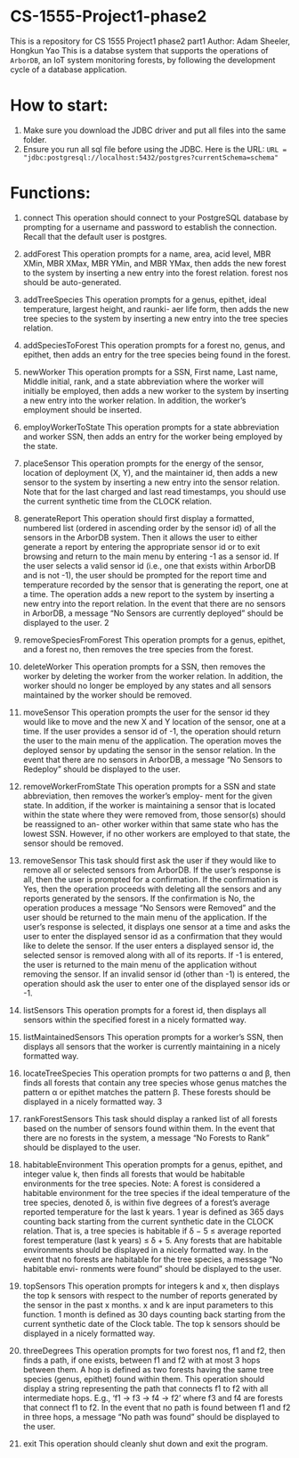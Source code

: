 # CS-1555-Project1-phase2
This is a repository for CS 1555 Project1 phase2 part1
Author: Adam Sheeler, Hongkun Yao
This is a databse system that supports the operations of `ArborDB`, an IoT system monitoring forests, by following the development cycle of a database application.

# How to start:
1. Make sure you download the JDBC driver and put all files into the same folder.
2. Ensure you run all sql file before using the JDBC. Here is the URL: `URL = "jdbc:postgresql://localhost:5432/postgres?currentSchema=schema"`

# Functions: 
1. connect
This operation should connect to your PostgreSQL database by prompting for a username and password to establish the connection. Recall that the default user is postgres.
2. addForest
This operation prompts for a name, area, acid level, MBR XMin, MBR XMax, MBR YMin, and MBR YMax, then adds the new forest to the system by inserting a new entry into the forest relation. forest nos should be auto-generated.
3. addTreeSpecies
This operation prompts for a genus, epithet, ideal temperature, largest height, and raunki- aer life form, then adds the new tree species to the system by inserting a new entry into the tree species relation.
4. addSpeciesToForest
This operation prompts for a forest no, genus, and epithet, then adds an entry for the tree species being found in the forest.
5. newWorker
This operation prompts for a SSN, First name, Last name, Middle initial, rank, and a state abbreviation where the worker will initially be employed, then adds a new worker to the system by inserting a new entry into the worker relation. In addition, the worker’s employment should be inserted.
6. employWorkerToState
This operation prompts for a state abbreviation and worker SSN, then adds an entry for the worker being employed by the state.
7. placeSensor
This operation prompts for the energy of the sensor, location of deployment (X, Y), and the maintainer id, then adds a new sensor to the system by inserting a new entry into the sensor relation. Note that for the last charged and last read timestamps, you should use the current synthetic time from the CLOCK relation.
8. generateReport
This operation should first display a formatted, numbered list (ordered in ascending order by the sensor id) of all the sensors in the ArborDB system. Then it allows the user to either generate a report by entering the appropriate sensor id or to exit browsing and return to the main menu by entering -1 as a sensor id. If the user selects a valid sensor id (i.e., one that exists within ArborDB and is not -1), the user should be prompted for the report time and temperature recorded by the sensor that is generating the report, one at a time. The operation adds a new report to the system by inserting a new entry into the report relation.
In the event that there are no sensors in ArborDB, a message “No Sensors are currently deployed” should be displayed to the user.
2
9. removeSpeciesFromForest
This operation prompts for a genus, epithet, and a forest no, then removes the tree species from the forest.
10. deleteWorker
This operation prompts for a SSN, then removes the worker by deleting the worker from the worker relation. In addition, the worker should no longer be employed by any states and all sensors maintained by the worker should be removed.
11. moveSensor
This operation prompts the user for the sensor id they would like to move and the new X and Y location of the sensor, one at a time. If the user provides a sensor id of -1, the operation should return the user to the main menu of the application. The operation moves the deployed sensor by updating the sensor in the sensor relation.
In the event that there are no sensors in ArborDB, a message “No Sensors to Redeploy” should be displayed to the user.
12. removeWorkerFromState
This operation prompts for a SSN and state abbreviation, then removes the worker’s employ- ment for the given state. In addition, if the worker is maintaining a sensor that is located within the state where they were removed from, those sensor(s) should be reassigned to an- other worker within that same state who has the lowest SSN. However, if no other workers are employed to that state, the sensor should be removed.
13. removeSensor
This task should first ask the user if they would like to remove all or selected sensors from ArborDB.
If the user’s response is all, then the user is prompted for a confirmation. If the confirmation is Yes, then the operation proceeds with deleting all the sensors and any reports generated by the sensors. If the confirmation is No, the operation produces a message “No Sensors were Removed” and the user should be returned to the main menu of the application.
If the user’s response is selected, it displays one sensor at a time and asks the user to enter the displayed sensor id as a confirmation that they would like to delete the sensor. If the user enters a displayed sensor id, the selected sensor is removed along with all of its reports. If -1 is entered, the user is returned to the main menu of the application without removing the sensor. If an invalid sensor id (other than -1) is entered, the operation should ask the user to enter one of the displayed sensor ids or -1.
14. listSensors
This operation prompts for a forest id, then displays all sensors within the specified forest in a nicely formatted way.
15. listMaintainedSensors
This operation prompts for a worker’s SSN, then displays all sensors that the worker is currently maintaining in a nicely formatted way.
16. locateTreeSpecies
This operation prompts for two patterns α and β, then finds all forests that contain any tree species whose genus matches the pattern α or epithet matches the pattern β. These forests should be displayed in a nicely formatted way.
3

17. rankForestSensors
This task should display a ranked list of all forests based on the number of sensors found within them.
In the event that there are no forests in the system, a message “No Forests to Rank” should be displayed to the user.
18. habitableEnvironment
This operation prompts for a genus, epithet, and integer value k, then finds all forests that would be habitable environments for the tree species. Note: A forest is considered a habitable environment for the tree species if the ideal temperature of the tree species, denoted δ, is within five degrees of a forest’s average reported temperature for the last k years. 1 year is defined as 365 days counting back starting from the current synthetic date in the CLOCK relation. That is, a tree species is habitable if
δ − 5 ≤ average reported forest temperature (last k years) ≤ δ + 5.
Any forests that are habitable environments should be displayed in a nicely formatted way.
In the event that no forests are habitable for the tree species, a message “No habitable envi- ronments were found” should be displayed to the user.
19. topSensors
This operation prompts for integers k and x, then displays the top k sensors with respect to the number of reports generated by the sensor in the past x months. x and k are input parameters to this function. 1 month is defined as 30 days counting back starting from the current synthetic date of the Clock table. The top k sensors should be displayed in a nicely formatted way.
20. threeDegrees
This operation prompts for two forest nos, f1 and f2, then finds a path, if one exists, between f1 and f2 with at most 3 hops between them. A hop is defined as two forests having the same tree species (genus, epithet) found within them. This operation should display a string representing the path that connects f1 to f2 with all intermediate hops. E.g., ‘f1 → f3 → f4 → f2’ where f3 and f4 are forests that connect f1 to f2.
In the event that no path is found between f1 and f2 in three hops, a message “No path was found” should be displayed to the user.
21. exit
This operation should cleanly shut down and exit the program.
